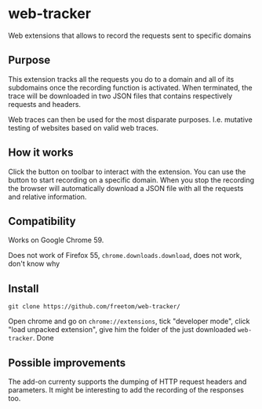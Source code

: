 # web-tracker
Web extensions that allows to record the requests sent to specific domains

## Purpose

This extension tracks all the requests you do to a domain and all of its subdomains once the recording function is activated. When terminated, the trace will be downloaded in two JSON files that contains respectively requests and headers.

Web traces can then be used for the most disparate purposes. I.e. mutative testing of websites based on valid web traces.

## How it works

Click the button on toolbar to interact with the extension. You can use the button to start recording on a specific domain. When you stop the recording the browser will automatically download a JSON file with all the requests and relative information.

## Compatibility

Works on Google Chrome 59.

Does not work of Firefox 55, `chrome.downloads.download`, does not work, don't know why

## Install

`git clone https://github.com/freetom/web-tracker/`

Open chrome and go on `chrome://extensions`, tick "developer mode", click "load unpacked extension", give him the folder of the just downloaded `web-tracker`. Done

## Possible improvements

The add-on currenty supports the dumping of HTTP request headers and parameters. It might be interesting to add the recording of the responses too.
